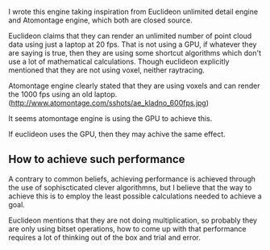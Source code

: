 I wrote this engine taking inspiration from Euclideon unlimited detail engine and Atomontage engine, which both are closed source.

Euclideon claims that they can render an unlimited number of point cloud data using just a laptop at 20 fps. That is not using a GPU, if whatever they are saying is true, then they are using some shortcut algorithms which don't use a lot of mathematical calculations. Though euclideon explicitly mentioned that they are not using voxel, neither raytracing.


Atomontage engine clearly stated that they are using voxels and can render the 1000 fps using an old laptop. 
(http://www.atomontage.com/sshots/ae_kladno_600fps.jpg)

It seems atomontage engine is using the GPU to achieve this. 

If euclideon uses the GPU, then they may achive the same effect.


## How to achieve such performance

A contrary to common beliefs, achieving performance is achieved through the use of sophiscticated clever algorithmns, but I believe that the way to achieve this is to employ the least possible calculations needed to achieve a goal.

Euclideon mentions that they are not doing multiplication, so probably they are only using bitset operations, how to come up with that performance requires a lot of thinking out of the box and trial and error.





